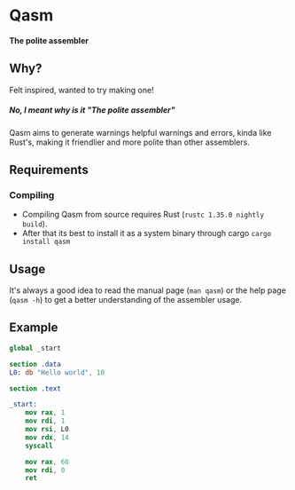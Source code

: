 # Qasm
#### The polite assembler

## Why?

Felt inspired, wanted to try making one!

##### No, I meant why is it "The polite assembler"

Qasm aims to generate warnings helpful warnings and errors, kinda like Rust's, making it friendlier and more polite than other assemblers.

## Requirements

### Compiling

 - Compiling Qasm from source requires Rust (`rustc 1.35.0 nightly build`).
 - After that its best to install it as a system binary through cargo `cargo install qasm`

## Usage

It's always a good idea to read the manual page (`man qasm`) or the help page (`qasm -h`) to get a better understanding of the assembler usage.

## Example

```nasm
global _start

section .data
L0: db "Hello world", 10

section .text

_start:
    mov rax, 1
    mov rdi, 1
    mov rsi, L0
    mov rdx, 14
    syscall

    mov rax, 60
    mov rdi, 0
    ret
```
